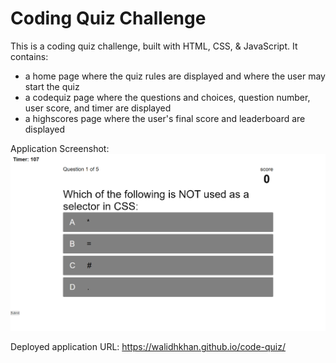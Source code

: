 # Coding Quiz Challenge
This is a coding quiz challenge, built with HTML, CSS, & JavaScript. It contains: 
- a home page where the quiz rules are displayed and where the user may start the quiz
- a codequiz page where the questions and choices, question number, user score, and timer are displayed
- a highscores page where the user's final score and leaderboard are displayed

Application Screenshot:
<img src="Screenshot.png">

Deployed application URL: https://walidhkhan.github.io/code-quiz/
